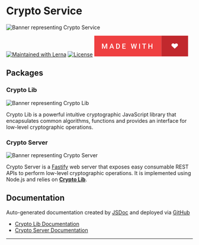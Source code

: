 # Crypto Service

![Banner representing Crypto Service][crypto service]

[![Maintained with Lerna](https://img.shields.io/badge/maintained%20with-lerna-blue?style=for-the-badge)](https://lerna.js.org/)
[![License](https://img.shields.io/badge/License-MIT-green.svg?style=for-the-badge&logo=)](https://opensource.org/licenses/MIT)
![Made with Love](/assets/made-with-love.svg)

## Packages

### Crypto Lib

![Banner representing Crypto Lib][crypto lib]

Crypto Lib is a powerful intuitive cryptographic JavaScript library that
encapsulates common algorithms, functions and provides an interface for
low-level cryptographic operations.
### Crypto Server

![Banner representing Crypto Server][crypto server]

Crypto Server is a [Fastify](https://www.fastify.io) web server that exposes
easy consumable REST APIs to perform low-level cryptographic operations. It is
implemented using Node.js and relies on [**Crypto Lib**](https://github.com/sebastienrousseau/crypto-lib).

## Documentation

Auto-generated documentation created by [JSDoc](https://github.com/jsdoc/jsdoc)
and deployed via [GitHub](https://github.com)

- [Crypto Lib Documentation]()
- [Crypto Server Documentation]()

***

[crypto service]: https://raw.githubusercontent.com/sebastienrousseau/crypto-service/master/assets/crypto-service-logo.svg "crypto service"

[crypto lib]: https://raw.githubusercontent.com/sebastienrousseau/crypto-service/master/assets/crypto-lib-small.svg "crypto lib"

[crypto server]: https://raw.githubusercontent.com/sebastienrousseau/crypto-service/master/assets/crypto-server-small.svg "crypto server"
